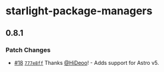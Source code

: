 # starlight-package-managers

## 0.8.1

### Patch Changes

- [#18](https://github.com/HiDeoo/starlight-package-managers/pull/18) [`777e8ff`](https://github.com/HiDeoo/starlight-package-managers/commit/777e8ff307cfa876a5f84ef2c05018e5c5e93a4a) Thanks [@HiDeoo](https://github.com/HiDeoo)! - Adds support for Astro v5.
